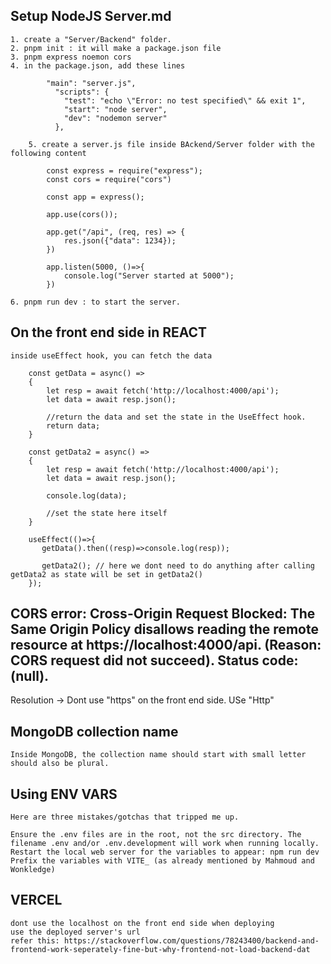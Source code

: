 
## Setup NodeJS Server.md

	1. create a "Server/Backend" folder.
	2. pnpm init : it will make a package.json file
	3. pnpm express noemon cors
	4. in the package.json, add these lines
```
		"main": "server.js",
		  "scripts": {
		    "test": "echo \"Error: no test specified\" && exit 1",
		    "start": "node server",
		    "dev": "nodemon server"
		  },
```
```
	5. create a server.js file inside BAckend/Server folder with the following content

		const express = require("express");
		const cors = require("cors")
		
		const app = express();

		app.use(cors());

		app.get("/api", (req, res) => {
			res.json({"data": 1234});
		})

		app.listen(5000, ()=>{
			console.log("Server started at 5000");
		})
```
	6. pnpm run dev : to start the server.

## On the front end side in REACT

	inside useEffect hook, you can fetch the data
```
	const getData = async() =>
    {
        let resp = await fetch('http://localhost:4000/api');
        let data = await resp.json();
        
        //return the data and set the state in the UseEffect hook.
        return data;
    }
```
```
    const getData2 = async() =>
    {
        let resp = await fetch('http://localhost:4000/api');
        let data = await resp.json();

        console.log(data);

        //set the state here itself
    }
```
```
	useEffect(()=>{
       getData().then((resp)=>console.log(resp));

       getData2(); // here we dont need to do anything after calling getData2 as state will be set in getData2()
    });
```
## CORS error: Cross-Origin Request Blocked: The Same Origin Policy disallows reading the remote resource at https://localhost:4000/api. (Reason: CORS request did not succeed). Status code: (null).

Resolution -> Dont use "https" on the front end side. USe "Http"

## MongoDB collection name
	Inside MongoDB, the collection name should start with small letter should also be plural.

## Using ENV VARS
	Here are three mistakes/gotchas that tripped me up.

	Ensure the .env files are in the root, not the src directory. The filename .env and/or .env.development will work when running locally.
	Restart the local web server for the variables to appear: npm run dev
	Prefix the variables with VITE_ (as already mentioned by Mahmoud and Wonkledge)

## VERCEL
	dont use the localhost on the front end side when deploying
	use the deployed server's url 
	refer this: https://stackoverflow.com/questions/78243400/backend-and-frontend-work-seperately-fine-but-why-frontend-not-load-backend-dat